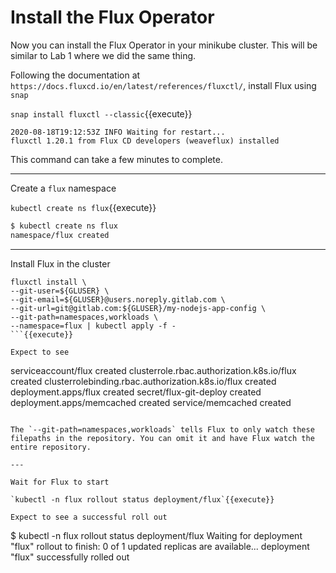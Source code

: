 # Install the Flux Operator

Now you can install the Flux Operator in your minikube cluster. This will be similar to Lab 1 where we did the same thing.

Following the documentation at `https://docs.fluxcd.io/en/latest/references/fluxctl/`, install Flux using `snap`

`snap install fluxctl --classic`{{execute}}

```
2020-08-18T19:12:53Z INFO Waiting for restart...
fluxctl 1.20.1 from Flux CD developers (weaveflux) installed
```

This command can take a few minutes to complete.

---

Create a `flux` namespace

`kubectl create ns flux`{{execute}}

```bash
$ kubectl create ns flux
namespace/flux created
```

---

Install Flux in the cluster

```
fluxctl install \
--git-user=${GLUSER} \
--git-email=${GLUSER}@users.noreply.gitlab.com \
--git-url=git@gitlab.com:${GLUSER}/my-nodejs-app-config \
--git-path=namespaces,workloads \
--namespace=flux | kubectl apply -f -
```{{execute}}

Expect to see

```
serviceaccount/flux created
clusterrole.rbac.authorization.k8s.io/flux created
clusterrolebinding.rbac.authorization.k8s.io/flux created
deployment.apps/flux created
secret/flux-git-deploy created
deployment.apps/memcached created
service/memcached created
```

The `--git-path=namespaces,workloads` tells Flux to only watch these filepaths in the repository. You can omit it and have Flux watch the entire repository.

---

Wait for Flux to start

`kubectl -n flux rollout status deployment/flux`{{execute}}

Expect to see a successful roll out

```
$ kubectl -n flux rollout status deployment/flux
Waiting for deployment "flux" rollout to finish: 0 of 1 updated replicas are available...
deployment "flux" successfully rolled out
```
